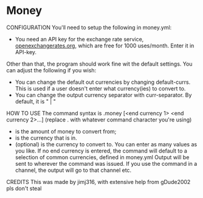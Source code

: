 Money
=====

CONFIGURATION
You'll need to setup the following in money.yml:
- You need an API key for the exchange rate service, [openexchangerates.org](https://openexchangerates.org/), which are free for 1000 uses/month. Enter it in API-key.

Other than that, the program should work fine wit the default settings. You can adjust the following if you wish:
- You can change the default out currencies by changing default-currs. This is used if a user doesn't enter what currency(ies) to convert to.
- You can change the output currency separator with curr-separator. By default, it is " | "

HOW TO USE
The command syntax is .money <value> <start currency> [<end currency 1> <end currency 2>...]
(replace . with whatever command character you're using)
- <value> is the amount of money to convert from;
- <start currency> is the currency that <value> is in.
- <end currency X> (optional) is the currency to convert to. You can enter as many values as you like.
If no end currency is entered, the command will default to a selection of common currencies, defined in money.yml
Output will be sent to wherever the command was issued. If you use the command in a channel, the output will go to that channel etc.

CREDITS
This was made by jimj316, with extensive help from gDude2002
pls don't steal